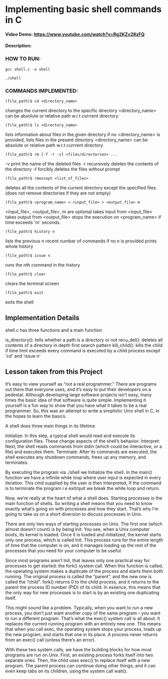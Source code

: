 # Implementing basic shell commands in C
#### Video Demo:  <https://www.youtube.com/watch?v=Rg2KZv28zFQ>
#### Description:


### HOW TO RUN:

```
gcc shell.c -o shell

./shell
```

### COMMANDS IMPLEMENTED:
```
(file_path)$ cd <directory_name>
```
changes the current directory to the specific directory
<directory_name> can be absolute or relative path w.r.t currrent directory

```
(file_path)$ ls <directory_name>
```
lists information about files in the given directory
if no <directory_name> is provided, lists files in the present directory
<directory_name> can be absolute or relative path w.r.t currrent directory

```
(file_path)$ rm [-f -r -v] <files/directories> ...
```
-v  print the name of the deleted files
-r  recursively deletes the contents of the directory
-f  forcibly deletes the files without prompt

```
(file_path)$ rmexcept <list_of_files>
```
deletes all the contents of the current directory except the specified files.
(does not remove directories if they are not empty)

```
(file_path)$ <program_name> < <input_file> > <output_file> m
```
<input_file>, <output_file>, m are optional
takes input from <input_file>
takes output from <output_file>
stops the execution on <program_name> if time exceeds 'm' seconds.

```
(file_path)$ history n
```
lists the previous n recent number of commands
if no n is provided prints whole history

```
(file_path)$ issue n
```
runs the nth command in the history

```
(file_path)$ clear
```
clears the terminal screen

```
(file_path)$ exit
```
exits the shell

## Implementation Details

shell.c has three functions and a main function

is_directory(): tells whether a path is a directory or not
recu_del(): deletes all contents of a directory in depth first search pattern
kill_child(): kills the child if time limit exceeds
every command is executed by a child process except 'cd' and 'issue n'

## Lesson taken from this Project

It’s easy to view yourself as “not a real programmer.” There are programs out there that everyone uses, and it’s easy to put their developers on a pedestal. Although developing large software projects isn’t easy, many times the basic idea of that software is quite simple. Implementing it yourself is a fun way to show that you have what it takes to be a real programmer. So, this was an attempt to write a simplistic Unix shell in C, in the hopes to learn the basics.

A shell does three main things in its lifetime.

Initialize: In this step, a typical shell would read and execute its configuration files. These change aspects of the shell’s behavior.
Interpret: Next, the shell reads commands from stdin (which could be interactive, or a file) and executes them.
Terminate: After its commands are executed, the shell executes any shutdown commands, frees up any memory, and terminates.

By executing the program via ./shell we Initialize the shell. In the main() function we have a infinite while loop where user input is expected in every iteration. This cmd supplied by the user is then Interpreted, If the command is to terminate the program i.e exit/quit we break the while loop and return.

Now, we’re really at the heart of what a shell does. Starting processes is the main function of shells. So writing a shell means that you need to know exactly what’s going on with processes and how they start. That’s why I’m going to take us on a short diversion to discuss processes in Unix.

There are only two ways of starting processes on Unix. The first one (which almost doesn’t count) is by being Init. You see, when a Unix computer boots, its kernel is loaded. Once it is loaded and initialized, the kernel starts only one process, which is called Init. This process runs for the entire length of time that the computer is on, and it manages loading up the rest of the processes that you need for your computer to be useful.

Since most programs aren’t Init, that leaves only one practical way for processes to get started: the fork() system call. When this function is called, the operating system makes a duplicate of the process and starts them both running. The original process is called the “parent”, and the new one is called the “child”. fork() returns 0 to the child process, and it returns to the parent the process ID number (PID) of its child. In essence, this means that the only way for new processes is to start is by an existing one duplicating itself.

This might sound like a problem. Typically, when you want to run a new process, you don’t just want another copy of the same program – you want to run a different program. That’s what the exec() system call is all about. It replaces the current running program with an entirely new one. This means that when you call exec, the operating system stops your process, loads up the new program, and starts that one in its place. A process never returns from an exec() call (unless there’s an error).

With these two system calls, we have the building blocks for how most programs are run on Unix. First, an existing process forks itself into two separate ones. Then, the child uses exec() to replace itself with a new program. The parent process can continue doing other things, and it can even keep tabs on its children, using the system call wait().











